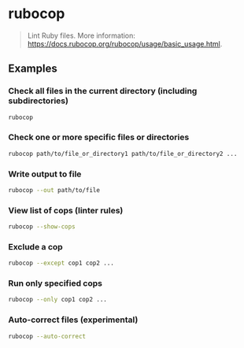 # rubocop

> Lint Ruby files. More information: <https://docs.rubocop.org/rubocop/usage/basic_usage.html>.

## Examples

### Check all files in the current directory (including subdirectories)

```bash
rubocop
```

### Check one or more specific files or directories

```bash
rubocop path/to/file_or_directory1 path/to/file_or_directory2 ...
```

### Write output to file

```bash
rubocop --out path/to/file
```

### View list of cops (linter rules)

```bash
rubocop --show-cops
```

### Exclude a cop

```bash
rubocop --except cop1 cop2 ...
```

### Run only specified cops

```bash
rubocop --only cop1 cop2 ...
```

### Auto-correct files (experimental)

```bash
rubocop --auto-correct
```
